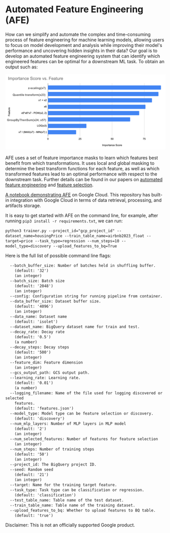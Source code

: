 # Automated Feature Engineering (AFE)

How can we simplify and automate the complex and time-consuming process of feature engineering for machine learning models, allowing users to focus on model development and analysis while improving their model's performance and uncovering hidden insights in their data? Our goal is to develop an automated feature engineering system that can identify which engineered features can be optimal for a downstream ML task. To obtain an output such as:

![](featureImage.png)

AFE uses a set of feature importance masks to learn which features best benefit from which transformations. It uses local and global masking to determine the best transform functions for each feature, as well as which transformed features lead to an optimal performance with respect to the downstream task. Further details can be found in our papers on [automated feature engineering](https://arxiv.org/pdf/2406.04153) and [feature selection](https://arxiv.org/pdf/2304.03202).


[A notebook demonstrating AFE](GithubAutomatedFeatureEngineering_Demo.ipynb) on Google Cloud. This repository has built-in integration with Google Cloud in terms of data retrieval, processing, and artifacts storage.

It is easy to get started with AFE on the command line, for example, after 
running `pip3 install -r requirements.txt`, we can run:
```
python3 trainer.py --project_id="gcp_project_id" --dataset_name=housingPrice --train_table_name=airbnb2023_float --target=price --task_type=regression --num_steps=10 --model_type=discovery --upload_features_to_bq=True
```

Here is the full list of possible command line flags:
```
  --batch_buffer_size: Number of batches held in shuffling buffer.
    (default: '32')
    (an integer)
  --batch_size: Batch size
    (default: '2048')
    (an integer)
  --config: Configuration string for running pipeline from container.
  --data_buffer_size: Dataset buffer size.
    (default: '4096')
    (an integer)
  --data_name: Dataset name
    (default: 'isolet')
  --dataset_name: BigQuery dataset name for train and test.
  --decay_rate: Decay rate
    (default: '0.5')
    (a number)
  --decay_steps: Decay steps
    (default: '500')
    (an integer)
  --feature_dim: Feature dimension
    (an integer)
  --gcs_output_path: GCS output path.
  --learning_rate: Learning rate.
    (default: '0.01')
    (a number)
  --logging_filename: Name of the file used for logging discovered or selected
    features.
    (default: 'features.json')
  --model_type: Model type can be feature selection or discovery.
    (default: 'discovery')
  --num_mlp_layers: Number of MLP layers in MLP model
    (default: '2')
    (an integer)
  --num_selected_features: Number of features for feature selection
    (an integer)
  --num_steps: Number of training steps
    (default: '50')
    (an integer)
  --project_id: The BigQuery project ID.
  --seed: Random seed
    (default: '21')
    (an integer)
  --target: Name for the training target feature.
  --task_type: Task type can be classification or regression.
    (default: 'classification')
  --test_table_name: Table name of the test dataset.
  --train_table_name: Table name of the training dataset.
  --upload_features_to_bq: Whether to upload features to BQ table.
    (default: 'true')
```
Disclaimer: This is not an officially supported Google product.